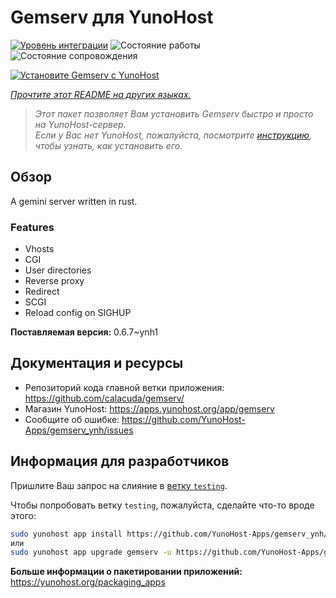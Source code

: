 <!--
Важно: этот README был автоматически сгенерирован <https://github.com/YunoHost/apps/tree/master/tools/readme_generator>
Он НЕ ДОЛЖЕН редактироваться вручную.
-->

# Gemserv для YunoHost

[![Уровень интеграции](https://apps.yunohost.org/badge/integration/gemserv)](https://ci-apps.yunohost.org/ci/apps/gemserv/)
![Состояние работы](https://apps.yunohost.org/badge/state/gemserv)
![Состояние сопровождения](https://apps.yunohost.org/badge/maintained/gemserv)

[![Установите Gemserv с YunoHost](https://install-app.yunohost.org/install-with-yunohost.svg)](https://install-app.yunohost.org/?app=gemserv)

*[Прочтите этот README на других языках.](./ALL_README.md)*

> *Этот пакет позволяет Вам установить Gemserv быстро и просто на YunoHost-сервер.*  
> *Если у Вас нет YunoHost, пожалуйста, посмотрите [инструкцию](https://yunohost.org/install), чтобы узнать, как установить его.*

## Обзор

A gemini server written in rust.

### Features

- Vhosts
- CGI
- User directories
- Reverse proxy
- Redirect
- SCGI
- Reload config on SIGHUP


**Поставляемая версия:** 0.6.7~ynh1
## Документация и ресурсы

- Репозиторий кода главной ветки приложения: <https://github.com/calacuda/gemserv/>
- Магазин YunoHost: <https://apps.yunohost.org/app/gemserv>
- Сообщите об ошибке: <https://github.com/YunoHost-Apps/gemserv_ynh/issues>

## Информация для разработчиков

Пришлите Ваш запрос на слияние в [ветку `testing`](https://github.com/YunoHost-Apps/gemserv_ynh/tree/testing).

Чтобы попробовать ветку `testing`, пожалуйста, сделайте что-то вроде этого:

```bash
sudo yunohost app install https://github.com/YunoHost-Apps/gemserv_ynh/tree/testing --debug
или
sudo yunohost app upgrade gemserv -u https://github.com/YunoHost-Apps/gemserv_ynh/tree/testing --debug
```

**Больше информации о пакетировании приложений:** <https://yunohost.org/packaging_apps>
